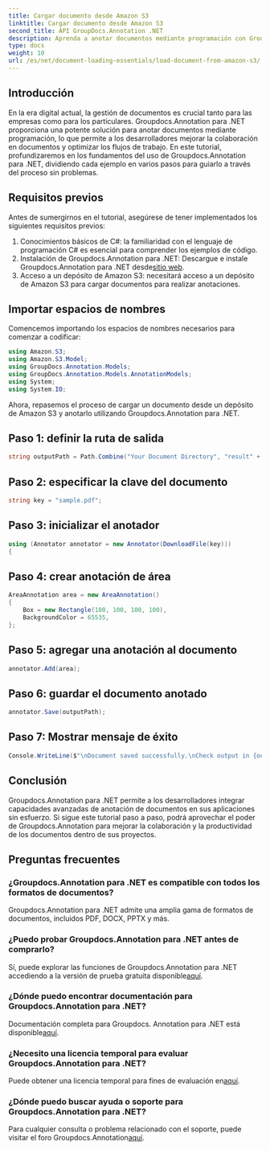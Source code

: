 ```yaml
---
title: Cargar documento desde Amazon S3
linktitle: Cargar documento desde Amazon S3
second_title: API GroupDocs.Annotation .NET
description: Aprenda a anotar documentos mediante programación con Groupdocs.Annotation para .NET. Tutorial paso a paso para una integración perfecta.
type: docs
weight: 10
url: /es/net/document-loading-essentials/load-document-from-amazon-s3/
---
```

## Introducción
En la era digital actual, la gestión de documentos es crucial tanto para las empresas como para los particulares. Groupdocs.Annotation para .NET proporciona una potente solución para anotar documentos mediante programación, lo que permite a los desarrolladores mejorar la colaboración en documentos y optimizar los flujos de trabajo. En este tutorial, profundizaremos en los fundamentos del uso de Groupdocs.Annotation para .NET, dividiendo cada ejemplo en varios pasos para guiarlo a través del proceso sin problemas.
## Requisitos previos
Antes de sumergirnos en el tutorial, asegúrese de tener implementados los siguientes requisitos previos:
1. Conocimientos básicos de C#: la familiaridad con el lenguaje de programación C# es esencial para comprender los ejemplos de código.
2.  Instalación de Groupdocs.Annotation para .NET: Descargue e instale Groupdocs.Annotation para .NET desde[sitio web](https://releases.groupdocs.com/annotation/net/).
3. Acceso a un depósito de Amazon S3: necesitará acceso a un depósito de Amazon S3 para cargar documentos para realizar anotaciones.

## Importar espacios de nombres
Comencemos importando los espacios de nombres necesarios para comenzar a codificar:

```csharp
using Amazon.S3;
using Amazon.S3.Model;
using GroupDocs.Annotation.Models;
using GroupDocs.Annotation.Models.AnnotationModels;
using System;
using System.IO;
```


Ahora, repasemos el proceso de cargar un documento desde un depósito de Amazon S3 y anotarlo utilizando Groupdocs.Annotation para .NET.
## Paso 1: definir la ruta de salida
```csharp
string outputPath = Path.Combine("Your Document Directory", "result" + Path.GetExtension("input.pdf"));
```
## Paso 2: especificar la clave del documento
```csharp
string key = "sample.pdf";
```
## Paso 3: inicializar el anotador
```csharp
using (Annotator annotator = new Annotator(DownloadFile(key)))
{
```
## Paso 4: crear anotación de área
```csharp
AreaAnnotation area = new AreaAnnotation()
{
    Box = new Rectangle(100, 100, 100, 100),
    BackgroundColor = 65535,
};
```
## Paso 5: agregar una anotación al documento
```csharp
annotator.Add(area);
```
## Paso 6: guardar el documento anotado
```csharp
annotator.Save(outputPath);
```
## Paso 7: Mostrar mensaje de éxito
```csharp
Console.WriteLine($"\nDocument saved successfully.\nCheck output in {outputPath}.");
```

## Conclusión
Groupdocs.Annotation para .NET permite a los desarrolladores integrar capacidades avanzadas de anotación de documentos en sus aplicaciones sin esfuerzo. Si sigue este tutorial paso a paso, podrá aprovechar el poder de Groupdocs.Annotation para mejorar la colaboración y la productividad de los documentos dentro de sus proyectos.
## Preguntas frecuentes
### ¿Groupdocs.Annotation para .NET es compatible con todos los formatos de documentos?
Groupdocs.Annotation para .NET admite una amplia gama de formatos de documentos, incluidos PDF, DOCX, PPTX y más.
### ¿Puedo probar Groupdocs.Annotation para .NET antes de comprarlo?
 Sí, puede explorar las funciones de Groupdocs.Annotation para .NET accediendo a la versión de prueba gratuita disponible[aquí](https://releases.groupdocs.com/).
### ¿Dónde puedo encontrar documentación para Groupdocs.Annotation para .NET?
Documentación completa para Groupdocs. Annotation para .NET está disponible[aquí](https://reference.groupdocs.com/annotation/net/).
### ¿Necesito una licencia temporal para evaluar Groupdocs.Annotation para .NET?
 Puede obtener una licencia temporal para fines de evaluación en[aquí](https://purchase.groupdocs.com/temporary-license/).
### ¿Dónde puedo buscar ayuda o soporte para Groupdocs.Annotation para .NET?
 Para cualquier consulta o problema relacionado con el soporte, puede visitar el foro Groupdocs.Annotation[aquí](https://forum.groupdocs.com/c/annotation/10).